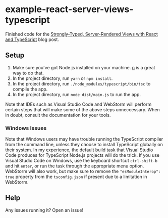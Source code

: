 # example-react-server-views-typescript

Finished code for the [Strongly-Typed, Server-Rendered Views with React and TypeScript](https://mattwelke.com/2018/03/11/strongly-typed-server-rendered-views-with-react-and-typescript.html) blog post.

## Setup

1. Make sure you've got Node.js installed on your machine. [n](https://github.com/tj/n) is a great way to do that.
1. In the project directory, run `yarn` or `npm install`.
1. In the project directory, run `./node_modules/typescript/bin/tsc` to compile the app.
1. In the project directory, run `node dist/main.js` to run the app.

Note that IDEs such as Visual Studio Code and WebStorm will perform certain steps that will make some of the above steps unneccessary. When in doubt, consult the documentation for your tools.

### Windows Issues

Note that Windows users may have trouble running the TypeScript compiler from the command line, unless they choose to install TypeScript globally on their system. In my experience, the default build task that Visual Studio Code produces for TypeScript Node.js projects will do the trick. If you use Visual Studio Code on Windows, use the keyboard shortcut `ctrl-shift-b` and hit `enter`, or run the task through the appropriate menu option. WebStorm will also work, but make sure to remove the `"esModuleInterop": true` property from the `tsconfig.json` if present due to a limitation in WebStorm.

## Help

Any issues running it? Open an issue!

